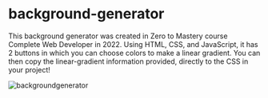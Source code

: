 # background-generator

This background generator was created in Zero to Mastery course Complete Web Developer in 2022.  Using HTML, CSS, and JavaScript, it has 2 buttons in which you can choose colors to make a linear gradient. You can then copy the linear-gradient information provided, directly to the CSS in your project!


![backgroundgenerator](https://user-images.githubusercontent.com/93938033/191611762-a4c573d8-5d4a-4d26-a7ec-b13f08ebd463.png)
